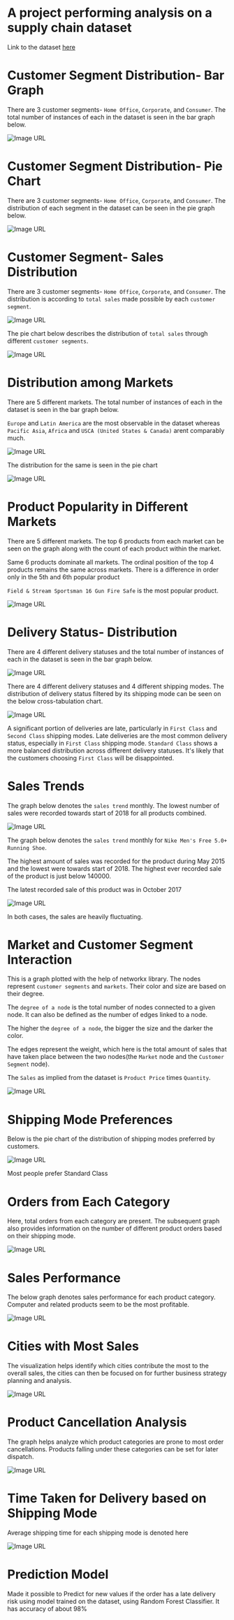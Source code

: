 # A project performing analysis on a supply chain dataset

Link to the dataset
[here](https://data.mendeley.com/datasets/8gx2fvg2k6/5)

# Customer Segment Distribution- Bar Graph
There are 3 customer segments- `Home Office`, `Corporate`, and `Consumer`. The total number of instances of each in the dataset is seen in the bar graph below.

![Image URL](https://github.com/akshan-main/supplychain/blob/main/Customer_segment_count.jpg)

# Customer Segment Distribution- Pie Chart
There are 3 customer segments- `Home Office`, `Corporate`, and `Consumer`. The distribution of each segment in the dataset can be seen in the pie graph below.

![Image URL](https://github.com/akshan-main/supplychain/blob/main/Customer_segment_distribution.jpg)

# Customer Segment- Sales Distribution
There are 3 customer segments- `Home Office`, `Corporate`, and `Consumer`. The distribution is according to `total sales` made possible by each `customer segment`.

![Image URL](https://github.com/akshan-main/supplychain/blob/main/Sales_distribution_customer_segment.jpg)

The pie chart below describes the distribution of `total sales` through different `customer segments`.

![Image URL](https://github.com/akshan-main/supplychain/blob/main/sales_distribution_by_customer_segment.jpeg)

# Distribution among Markets
There are 5 different markets. The total number of instances of each in the dataset is seen in the bar graph below.

`Europe` and `Latin America` are the most observable in the dataset whereas `Pacific Asia`, `Africa` and `USCA (United States & Canada)` arent comparably much.

![Image URL](https://github.com/akshan-main/supplychain/blob/main/market_counts.jpeg)

The distribution for the same is seen in the pie chart

![Image URL](https://github.com/akshan-main/supplychain/blob/main/market_counts_pie.jpeg)

# Product Popularity in Different Markets
There are 5 different markets. The top 6 products from each market can be seen on the graph along with the count of each product within the market.

Same 6 products dominate all markets. The ordinal position of the top 4 products remains the same across markets. There is a difference in order only in the 5th and 6th popular product

` Field & Stream Sportsman 16 Gun Fire Safe ` is the most popular product.

![Image URL](https://github.com/akshan-main/supplychain/blob/main/top_products_by_market.jpeg)

# Delivery Status- Distribution
There are 4 different delivery statuses and the total number of instances of each in the dataset is seen in the bar graph below.

![Image URL](https://github.com/akshan-main/supplychain/blob/main/delivery_status_distribution.jpeg%20.png)

There are 4 different delivery statuses and 4 different shipping modes. The distribution of delivery status filtered by its shipping mode can be seen on the below cross-tabulation chart. 

![Image URL](https://github.com/akshan-main/supplychain/blob/main/delivery_status_by_shipping_mode.jpeg)

A significant portion of deliveries are late, particularly in `First Class` and `Second Class` shipping modes. Late deliveries are the most common delivery status, especially in `First Class` shipping mode. `Standard Class` shows a more balanced distribution across different delivery statuses. It's likely that the customers choosing `First Class` will be disappointed.


# Sales Trends
The graph below denotes the `sales trend` monthly. The lowest number of sales were recorded towards start of 2018 for all products combined.

![Image URL](https://github.com/akshan-main/supplychain/blob/main/sales_trend.jpeg)

The graph below denotes the `sales trend` monthly for ` Nike Men's Free 5.0+ Running Shoe `. 

The highest amount of sales was recorded for the product during May 2015 and the lowest were towards start of 2018. The highest ever recorded sale of the product is just below 140000.

The latest recorded sale of this product was in October 2017

![Image URL](https://github.com/akshan-main/supplychain/blob/main/sales_trend_nike5.0.jpeg)


In both cases, the sales are heavily fluctuating.

# Market and Customer Segment Interaction
This is a graph plotted with the help of networkx library. The nodes represent `customer segments` and `markets`. Their color and size are based on their degree.

The `degree of a node` is the total number of nodes connected to a given node. It can also be defined as the number of edges linked to a node.

The higher the `degree of a node`, the bigger the size and the darker the color.

The edges represent the weight, which here is the total amount of sales that have taken place between the two nodes(the `Market` node and the `Customer Segment` node).

The `Sales` as implied from the dataset is `Product Price` times `Quantity`.

![Image URL](https://github.com/akshan-main/supplychain/blob/main/Market_customer_segment_interaction.jpeg)


# Shipping Mode Preferences
Below is the pie chart of the distribution of shipping modes preferred by customers.

![Image URL](https://github.com/akshan-main/supplychain/blob/main/shipping_mode_distribution.jpeg)

Most people prefer Standard Class


# Orders from Each Category
Here, total orders from each category are present. The subsequent graph also provides information on the number of different product orders based on their shipping mode.

![Image URL](https://github.com/akshan-main/supplychain/blob/main/number_of_orders_product_categories.jpeg)


# Sales Performance

The below graph denotes sales performance for each product category. Computer and related products seem to be the most profitable.


![Image URL](https://github.com/akshan-main/supplychain/blob/main/sales_performance.jpeg)


# Cities with Most Sales

The visualization helps identify which cities contribute the most to the overall sales, the cities can then be focused on for further business strategy planning and analysis.


![Image URL](https://github.com/akshan-main/supplychain/blob/main/cities_with_highest_sales.jpeg)


# Product Cancellation Analysis 
The graph helps analyze which product categories are prone to most order cancellations. Products falling under these categories can be set for later dispatch.

![Image URL](https://github.com/akshan-main/supplychain/blob/main/product_cancellation.jpeg)


# Time Taken for Delivery based on Shipping Mode 
Average shipping time for each shipping mode is denoted here

![Image URL](https://github.com/akshan-main/supplychain/blob/main/shipping_performance.jpeg)


# Prediction Model 

Made it possible to Predict for new values if the order has a late delivery risk using model trained on the dataset, using Random Forest Classifier.
It has accuracy of about 98%















